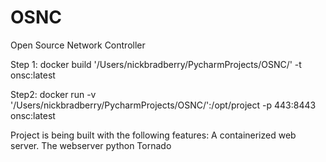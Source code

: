 # OSNC
Open Source Network Controller

Step 1: 
docker build '/Users/nickbradberry/PycharmProjects/OSNC/' -t onsc:latest

Step2:
docker run -v '/Users/nickbradberry/PycharmProjects/OSNC/':/opt/project -p 443:8443 onsc:latest 




Project is being built with the following features: 
A containerized web server. The webserver python Tornado 